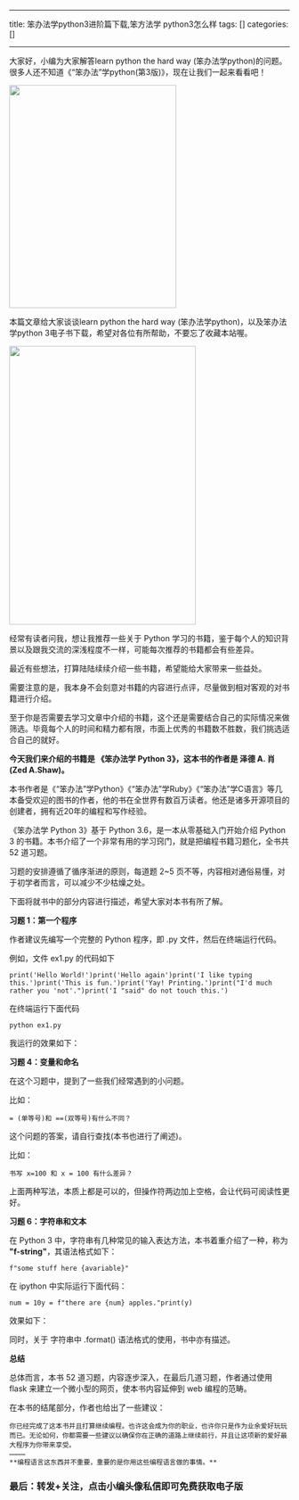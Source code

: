 
--- 
title:  笨办法学python3进阶篇下载,笨方法学 python3怎么样 
tags: []
categories: [] 

---
大家好，小编为大家解答learn python the hard way (笨办法学python)的问题。很多人还不知道《“笨办法”学python(第3版)》，现在让我们一起来看看吧！



<img alt="" height="400" src="https://img-blog.csdnimg.cn/img_convert/5cfe54b37c012d6606578ccc95d3b1bb.jpeg" width="300">

本篇文章给大家谈谈learn python the hard way (笨办法学python)，以及笨办法学python 3电子书下载，希望对各位有所帮助，不要忘了收藏本站喔。



<img alt="" height="500" src="https://img-blog.csdnimg.cn/img_convert/888517900c9af36f551af322859f1311.jpeg" width="335">

经常有读者问我，想让我推荐一些关于 Python 学习的书籍，鉴于每个人的知识背景以及跟我交流的深浅程度不一样，可能每次推荐的书籍都会有些差异。

最近有些想法，打算陆陆续续介绍一些书籍，希望能给大家带来一些益处。

需要注意的是，我本身不会刻意对书籍的内容进行点评，尽量做到相对客观的对书籍进行介绍。

至于你是否需要去学习文章中介绍的书籍，这个还是需要结合自己的实际情况来做筛选。毕竟每个人的时间和精力都有限，市面上优秀的书籍数不胜数，我们挑选适合自己的就好。

**今天我们来介绍的书籍是 《笨办法学 Python 3》，这本书的作者是 泽德 A. 肖(Zed A.Shaw)。**

本书作者是《“笨办法”学Python》《“笨办法”学Ruby》《“笨办法”学C语言》等几本备受欢迎的图书的作者，他的书在全世界有数百万读者。他还是诸多开源项目的创建者，拥有近20年的编程和写作经验。

《笨办法学 Python 3》基于 Python 3.6，是一本从零基础入门开始介绍 Python 3 的书籍。本书介绍了一个非常有用的学习窍门，就是把编程书籍习题化，全书共 52 道习题。

习题的安排遵循了循序渐进的原则，每道题 2~5 页不等，内容相对通俗易懂，对于初学者而言，可以减少不少枯燥之处。

下面将就书中的部分内容进行描述，希望大家对本书有所了解。

**习题 1：第一个程序**

作者建议先编写一个完整的 Python 程序，即 .py 文件，然后在终端运行代码。

例如，文件 ex1.py 的代码如下

```
print('Hello World!')print('Hello again')print('I like typing this.')print('This is fun.')print('Yay! Printing.')print("I'd much rather you 'not'.")print('I "said" do not touch this.')
```

在终端运行下面代码

```
python ex1.py
```

我运行的效果如下：

**习题 4：变量和命名**

在这个习题中，提到了一些我们经常遇到的小问题。

比如：

>  
    = (单等号)和 ==(双等号)有什么不同？ 
   

这个问题的答案，请自行查找(本书也进行了阐述)。

比如：

>  
    书写 x=100 和 x = 100 有什么差异？ 
   

上面两种写法，本质上都是可以的，但操作符两边加上空格，会让代码可阅读性更好。

**习题 6：字符串和文本**

在 Python 3 中，字符串有几种常见的输入表达方法，本书着重介绍了一种，称为 **"f-string"**，其语法格式如下：

```
f"some stuff here {avariable}"
```

在 ipython 中实际运行下面代码：

```
num = 10y = f"there are {num} apples."print(y)
```

效果如下：

同时，关于 字符串中 .format() 语法格式的使用，书中亦有描述。

**总结**

总体而言，本书 52 道习题，内容逐步深入，在最后几道习题，作者通过使用 flask 来建立一个微小型的网页，使本书内容延伸到 web 编程的范畴。

在本书的结尾部分，作者也给出了一些建议：

>  
    你已经完成了这本书并且打算继续编程。也许这会成为你的职业，也许你只是作为业余爱好玩玩而已。无论如何，你都需要一些建议以确保你在正确的道路上继续前行，并且让这项新的爱好最大程序为你带来享受。 
    ………… 
    **编程语言这东西并不重要，重要的是你用这些编程语言做的事情。** 
   

### **最后：转发+关注，点击小编头像私信即可免费获取电子版**
